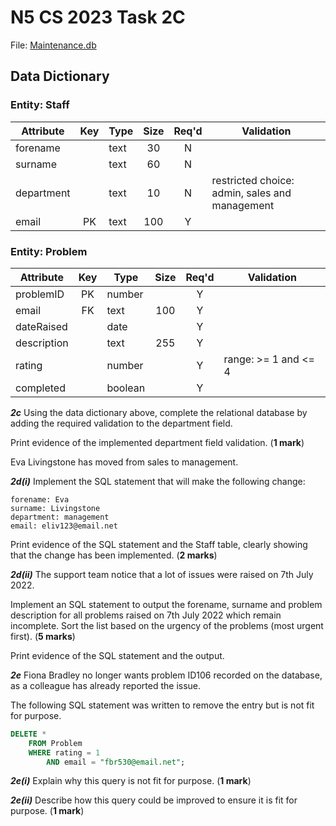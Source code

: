 # N5 CS 2023 Task 2C


File: [Maintenance.db](assets/Maintenance.db "Download file")


## Data Dictionary

### Entity: Staff

| Attribute  | Key   | Type | Size  | Req'd | Validation |
| ---------  | :---: | ---- | :---: | :---: | ---------- |
| forename   |       | text | 30    | N     |            |
| surname    |       | text | 60    | N     |            |
| department |       | text | 10    | N     | restricted choice: admin, sales and management |
| email      | PK    | text | 100   | Y     |            |

### Entity: Problem

| Attribute   | Key   | Type    | Size  | Req'd | Validation |
| ---------   | :---: | ----    | :---: | :---: | ---------- |
| problemID   | PK    | number  |       | Y     |            |
| email       | FK    | text    | 100   | Y     |            |
| dateRaised  |       | date    |       | Y     |            |
| description |       | text    | 255   | Y     |            |
| rating      |       | number  |       | Y     | range: >= 1 and <= 4 |
| completed   |       | boolean |       | Y     |            |


___2c___ Using the data dictionary above, complete the relational database by adding the required validation to the department field.

Print evidence of the implemented department field validation. 
 (__1 mark__)

Eva Livingstone has moved from sales to management.


___2d(i)___ Implement the SQL statement that will make the following change:

```
forename: Eva 
surname: Livingstone 
department: management 
email: eliv123@email.net 
```

Print evidence of the SQL statement and the Staff table, clearly showing that the change has been implemented.  (__2 marks__)


___2d(ii)___ The support team notice that a lot of issues were raised on 7th July 2022.

Implement an SQL statement to output the forename, surname and problem description for all problems raised on 7th July 2022 which remain incomplete. Sort the list based on the urgency of the problems (most urgent first).  (__5 marks__)

Print evidence of the SQL statement and the output.


___2e___ Fiona Bradley no longer wants problem ID106 recorded on the database, as a colleague has already reported the issue.

The following SQL statement was written to remove the entry but is not fit for purpose.

```sql
DELETE *
    FROM Problem
    WHERE rating = 1
        AND email = "fbr530@email.net";
```


___2e(i)___ Explain why this query is not fit for purpose.  (__1 mark__)


___2e(ii)___ Describe how this query could be improved to ensure it is fit for purpose.  (__1 mark__)

